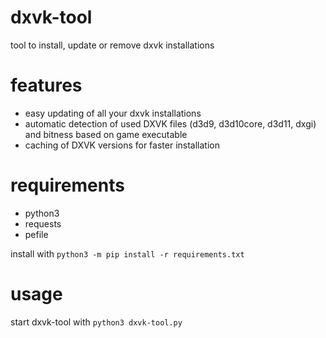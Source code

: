 # dxvk-tool
tool to install, update or remove dxvk installations

# features
- easy updating of all your dxvk installations
- automatic detection of used DXVK files (d3d9, d3d10core, d3d11, dxgi) and bitness based on game executable
- caching of DXVK versions for faster installation

# requirements
- python3
- requests
- pefile

install with ```python3 -m pip install -r requirements.txt```

# usage
start dxvk-tool with `python3 dxvk-tool.py`
